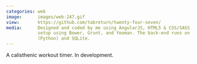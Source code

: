```yaml
---
categories: web
image:      images/web-247.gif
view:       https://github.com/tabreturn/twenty-four-seven/
media:      Designed and coded by me using AngularJS, HTML5 & CSS/SASS, and 
            setup using Bower, Grunt, and Yeoman. The back-end runs on Flask 
            (Python) and SQLite. 
---
```

A calisthenic workout timer. In development.
